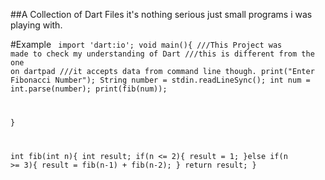 ##A Collection of Dart Files
it's nothing serious just small programs i was playing with.

#Example
<code>
import 'dart:io';
  void main(){
    ///This Project was made to check my understanding of Dart
    ///this is different from the one on dartpad
    ///it accepts data from command line though.
     print("Enter Fibonacci Number");
     String number = stdin.readLineSync();
     int num = int.parse(number);
     print(fib(num));
     
  }

  int fib(int n){
    int result;
    if(n <= 2){
      result = 1;
    }else if(n >= 3){
      result = fib(n-1) + fib(n-2);
    }
    return result;
  }
</code>